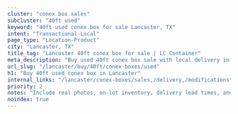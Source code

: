 ```yaml
---
cluster: "conex box sales"
subcluster: "40ft used"
keyword: "40ft used conex box for sale Lancaster, TX"
intent: "Transactional-Local"
page_type: "Location-Product"
city: "Lancaster, TX"
title_tag: "Lancaster 40ft conex box for sale | LC Container"
meta_description: "Buy used 40ft conex box sale with local delivery in Lancaster, TX. LC Container — local Since 2003. Request a fast quote today."
url_slug: "/lancaster/buy/40ft/conex-boxes/used"
h1: "Buy 40ft used conex box in Lancaster"
internal_links: "/lancaster/conex-boxes/sales,/delivery,/modifications"
priority: 2
notes: "Include real photos, on-lot inventory, delivery lead times, and financing info."
noindex: true
---
```


<!-- TODO: Add unique city/inventory copy, images, and internal links here. -->
